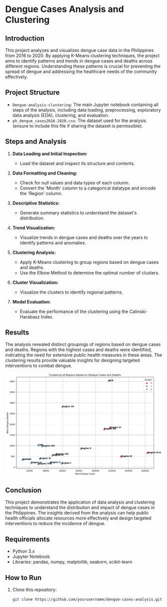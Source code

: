 # Dengue Cases Analysis and Clustering

## Introduction
This project analyzes and visualizes dengue case data in the Philippines from 2016 to 2020. By applying K-Means clustering techniques, the project aims to identify patterns and trends in dengue cases and deaths across different regions. Understanding these patterns is crucial for preventing the spread of dengue and addressing the healthcare needs of the community effectively.

## Project Structure
- `Dengue-analysis-clustering`: The main Jupyter notebook containing all steps of the analysis, including data loading, preprocessing, exploratory data analysis (EDA), clustering, and evaluation.
- `ph_dengue_cases2016-2020.csv`: The dataset used for the analysis (ensure to include this file if sharing the dataset is permissible).

## Steps and Analysis
1. **Data Loading and Initial Inspection:**
   - Load the dataset and inspect its structure and contents.

2. **Data Formatting and Cleaning:**
   - Check for null values and data types of each column.
   - Convert the 'Month' column to a categorical datatype and encode the 'Region' column.

3. **Descriptive Statistics:**
   - Generate summary statistics to understand the dataset's distribution.

4. **Trend Visualization:**
   - Visualize trends in dengue cases and deaths over the years to identify patterns and anomalies.

5. **Clustering Analysis:**
   - Apply K-Means clustering to group regions based on dengue cases and deaths.
   - Use the Elbow Method to determine the optimal number of clusters.

6. **Cluster Visualization:**
   - Visualize the clusters to identify regional patterns.

7. **Model Evaluation:**
   - Evaluate the performance of the clustering using the Calinski-Harabasz Index.

## Results
The analysis revealed distinct groupings of regions based on dengue cases and deaths. Regions with the highest cases and deaths were identified, indicating the need for extensive public health measures in these areas. The clustering results provide valuable insights for designing targeted interventions to combat dengue.

![Results](images/regional_clustering.png)

## Conclusion
This project demonstrates the application of data analysis and clustering techniques to understand the distribution and impact of dengue cases in the Philippines. The insights derived from the analysis can help public health officials allocate resources more effectively and design targeted interventions to reduce the incidence of dengue.

## Requirements
- Python 3.x
- Jupyter Notebook
- Libraries: pandas, numpy, matplotlib, seaborn, scikit-learn

## How to Run
1. Clone this repository:
   ```bash
   git clone https://github.com/yourusername/dengue-cases-analysis.git
